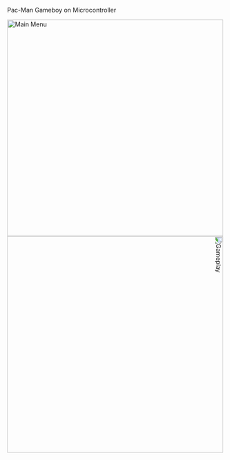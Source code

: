 Pac-Man Gameboy on Microcontroller  

<img src="https://github.com/achen632/pac-man/blob/master/resources/images/IMG_3590.jpg" alt="Main Menu" width="500">
<img src="https://github.com/achen632/pac-man/blob/master/resources/images/RIGX2368.jpg" alt="Gameplay" width="500" style="transform: rotate(90deg);">
